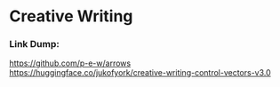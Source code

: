 # Creative Writing






### Link Dump:
https://github.com/p-e-w/arrows
https://huggingface.co/jukofyork/creative-writing-control-vectors-v3.0





